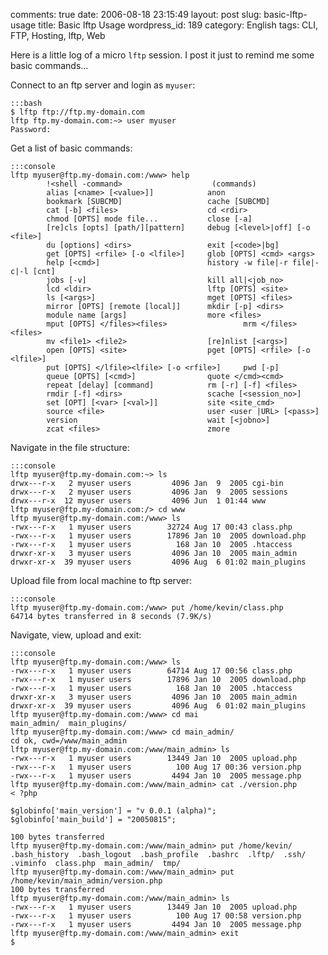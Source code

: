 comments: true
date: 2006-08-18 23:15:49
layout: post
slug: basic-lftp-usage
title: Basic lftp Usage
wordpress_id: 189
category: English
tags: CLI, FTP, Hosting, lftp, Web

Here is a little log of a micro `lftp` session. I post it just to remind me some basic commands...

Connect to an ftp server and login as `myuser`:

    :::bash
    $ lftp ftp://ftp.my-domain.com
    lftp ftp.my-domain.com:~> user myuser
    Password:

Get a list of basic commands:

    :::console
    lftp myuser@ftp.my-domain.com:/www> help
            !<shell -command>                    (commands)
            alias [<name> [<value>]]            anon
            bookmark [SUBCMD]                   cache [SUBCMD]
            cat [-b] <files>                    cd <rdir>
            chmod [OPTS] mode file...           close [-a]
            [re]cls [opts] [path/][pattern]     debug [<level>|off] [-o <file>]
            du [options] <dirs>                 exit [<code>|bg]
            get [OPTS] <rfile> [-o <lfile>]     glob [OPTS] <cmd> <args>
            help [<cmd>]                        history -w file|-r file|-c|-l [cnt]
            jobs [-v]                           kill all|<job_no>
            lcd <ldir>                          lftp [OPTS] <site>
            ls [<args>]                         mget [OPTS] <files>
            mirror [OPTS] [remote [local]]      mkdir [-p] <dirs>
            module name [args]                  more <files>
            mput [OPTS] </files><files>                 mrm </files><files>
            mv <file1> <file2>                  [re]nlist [<args>]
            open [OPTS] <site>                  pget [OPTS] <rfile> [-o <lfile>]
            put [OPTS] </lfile><lfile> [-o <rfile>]     pwd [-p]
            queue [OPTS] [<cmd>]                quote </cmd><cmd>
            repeat [delay] [command]            rm [-r] [-f] <files>
            rmdir [-f] <dirs>                   scache [<session_no>]
            set [OPT] [<var> [<val>]]           site <site_cmd>
            source <file>                       user <user |URL> [<pass>]
            version                             wait [<jobno>]
            zcat <files>                        zmore

Navigate in the file structure:

    :::console
    lftp myuser@ftp.my-domain.com:~> ls
    drwx---r-x   2 myuser users         4096 Jan  9  2005 cgi-bin
    drwx---r-x   2 myuser users         4096 Jan  9  2005 sessions
    drwx---r-x  12 myuser users         4096 Jun  1 01:44 www
    lftp myuser@ftp.my-domain.com:/> cd www
    lftp myuser@ftp.my-domain.com:/www> ls
    -rwx---r-x   1 myuser users        32724 Aug 17 00:43 class.php
    -rwx---r-x   1 myuser users        17896 Jan 10  2005 download.php
    -rwx---r-x   1 myuser users          168 Jan 10  2005 .htaccess
    drwxr-xr-x   3 myuser users         4096 Jan 10  2005 main_admin
    drwxr-xr-x  39 myuser users         4096 Aug  6 01:02 main_plugins

Upload file from local machine to ftp server:

    :::console
    lftp myuser@ftp.my-domain.com:/www> put /home/kevin/class.php
    64714 bytes transferred in 8 seconds (7.9K/s)

Navigate, view, upload and exit:

    :::console
    lftp myuser@ftp.my-domain.com:/www> ls
    -rwx---r-x   1 myuser users        64714 Aug 17 00:56 class.php
    -rwx---r-x   1 myuser users        17896 Jan 10  2005 download.php
    -rwx---r-x   1 myuser users          168 Jan 10  2005 .htaccess
    drwxr-xr-x   3 myuser users         4096 Jan 10  2005 main_admin
    drwxr-xr-x  39 myuser users         4096 Aug  6 01:02 main_plugins
    lftp myuser@ftp.my-domain.com:/www> cd mai
    main_admin/  main_plugins/
    lftp myuser@ftp.my-domain.com:/www> cd main_admin/
    cd ok, cwd=/www/main_admin
    lftp myuser@ftp.my-domain.com:/www/main_admin> ls
    -rwx---r-x   1 myuser users        13449 Jan 10  2005 upload.php
    -rwx---r-x   1 myuser users          100 Aug 17 00:36 version.php
    -rwx---r-x   1 myuser users         4494 Jan 10  2005 message.php
    lftp myuser@ftp.my-domain.com:/www/main_admin> cat ./version.php
    < ?php

    $globinfo['main_version'] = "v 0.0.1 (alpha)";
    $globinfo['main_build'] = "20050815";

    100 bytes transferred
    lftp myuser@ftp.my-domain.com:/www/main_admin> put /home/kevin/
    .bash_history  .bash_logout  .bash_profile  .bashrc  .lftp/  .ssh/  .viminfo  class.php  main_admin/  tmp/
    lftp myuser@ftp.my-domain.com:/www/main_admin> put /home/kevin/main_admin/version.php
    100 bytes transferred
    lftp myuser@ftp.my-domain.com:/www/main_admin> ls
    -rwx---r-x   1 myuser users        13449 Jan 10  2005 upload.php
    -rwx---r-x   1 myuser users          100 Aug 17 00:58 version.php
    -rwx---r-x   1 myuser users         4494 Jan 10  2005 message.php
    lftp myuser@ftp.my-domain.com:/www/main_admin> exit
    $

